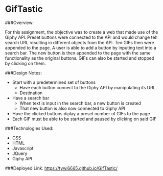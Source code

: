 # GifTastic

###Overview:

For this assignment, the objective was to create a web that made use of the Giphy API. Preset buttons were connected to the API and would change teh search URL resulting in different objects from the API. Ten GIFs then were appended to the page. A user is able to add a button by inputing text into  a search bar. The new button is then appended to the page with the same functionality as the original buttons. GIFs can also be started and stopped by clicking on them. 

###Design Notes:

* Start with a predetermined set of buttons
	* Have each button connect to the Giphy API by manipulating its URL
	* Destination
* Have a search bar
    * When text is input in the search bar, a new button is created
    * That new button is also now connected to Giphy API
* Have the clicked buttons diplay a preset number of GIFs to the page
* Each GIF must be able to be started and paused by clicking on said GIF

###Technologies Used:

* CSS
* HTML
* Javascript
* JQuery
* Giphy API

###Deployed Link:
https://tywi6665.github.io/GifTastic/